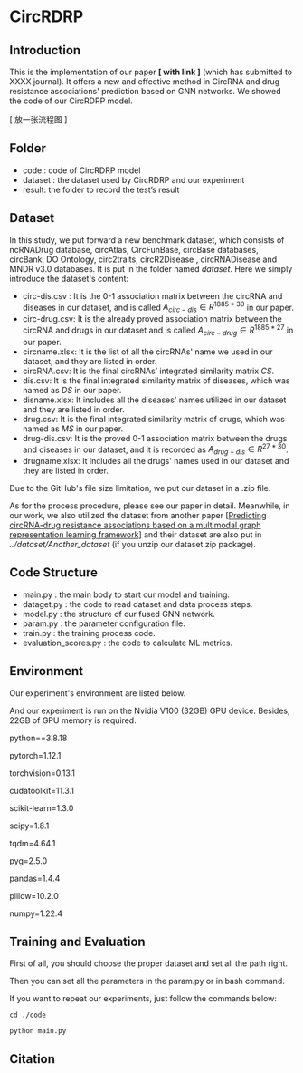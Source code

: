 # CircRDRP

## Introduction

This is the implementation of our paper **[ with link ]** (which has submitted to XXXX journal). It offers a new and effective method in CircRNA and drug resistance  associations'  prediction based on GNN networks. We showed the code of our CircRDRP model.

[ 放一张流程图 ]

## Folder

- code : code of CircRDRP model
- dataset : the dataset used by CircRDRP and our experiment
- result: the folder to record the test’s result

## Dataset

In this study, we put forward a new benchmark dataset, which consists of ncRNADrug database, circAtlas, CircFunBase, circBase databases, circBank, DO Ontology, circ2traits,  circR2Disease , circRNADisease and MNDR v3.0 databases. It is put in the folder named *dataset*. Here we simply introduce the dataset's content:

- circ-dis.csv : It is the 0-1 association matrix between the circRNA and diseases in our dataset, and is called $A_{circ-dis}\in R^{1885*30}$ in our paper.
- circ-drug.csv: It is the already proved association matrix between the circRNA and drugs in our dataset and is called $A_{circ-drug}\in R^{1885*27}$ in our paper.
- circname.xlsx: It is the list of all the circRNAs' name we used in our dataset, and they are listed in order.
- circRNA.csv: It is the final circRNAs’ integrated similarity matrix $CS$.
- dis.csv: It is the final integrated similarity matrix of diseases, which was named as $DS$ in our paper.
- disname.xlsx: It includes all the diseases' names utilized in our dataset and they are listed in order.
- drug.csv: It is the final integrated similarity matrix of drugs, which was named as $MS$ in our paper.
- drug-dis.csv: It is the proved 0-1 association matrix between the drugs and diseases in our dataset, and it is recorded as $A_{drug-dis}\in R^{27*30}$.
- drugname.xlsx: It includes all the drugs' names used in our dataset and they are listed in order.

Due to the GitHub's file size limitation, we put our dataset in a .zip file.

As for the process procedure, please see our paper in detail. Meanwhile, in our work, we also utilized the dataset from another paper [[Predicting circRNA-drug resistance associations based on a multimodal graph representation learning framework](https://ieeexplore.ieee.org/abstract/document/10195936/)] and their dataset are also put in *../dataset/Another_dataset* (if you unzip our dataset.zip package).



## Code Structure

- main.py : the main body to start our model and training.
- dataget.py : the code to read dataset and data process steps.
- model.py : the structure of our fused GNN network.
- param.py : the parameter configuration file.
- train.py : the training process code.
- evaluation_scores.py : the code to calculate ML metrics.



## Environment

Our experiment's environment are listed below. 

And our experiment is run on the Nvidia V100 (32GB) GPU device. Besides,  22GB of GPU memory is required.

python==3.8.18

pytorch=1.12.1

torchvision=0.13.1

cudatoolkit=11.3.1

scikit-learn=1.3.0

scipy=1.8.1

tqdm=4.64.1

pyg=2.5.0

pandas=1.4.4

pillow=10.2.0

numpy=1.22.4



## Training and Evaluation

First of all, you should choose the proper dataset and set all the path right. 

Then you can set all the parameters in the param.py or in bash command.

If you want to repeat our experiments, just follow the commands below:

`cd ./code`

`python main.py`



## Citation

```

```

